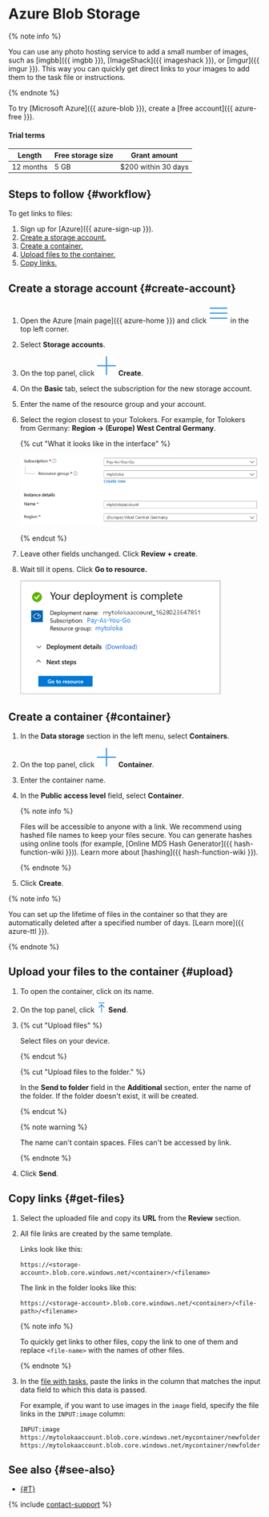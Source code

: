 # Azure Blob Storage

{% note info %}

You can use any photo hosting service to add a small number of images, such as [imgbb]({{ imgbb }}), [ImageShack]({{ imageshack }}), or [imgur]({{ imgur }}). This way you can quickly get direct links to your images to add them to the task file or instructions.

{% endnote %}

To try [Microsoft Azure]({{ azure-blob }}), create a [free account]({{ azure-free }}).

#### Trial terms

Length | Free storage size | Grant amount
----- | ----- | -----
12 months | 5 GB | $200 within 30 days

## Steps to follow {#workflow}

To get links to files:

1. Sign up for [Azure]({{ azure-sign-up }}).
1. [Create a storage account.](#create-account)
1. [Create a container.](#container)
1. [Upload files to the container.](#upload)
1. [Copy links.](#get-files)

## Create a storage account {#create-account}

1. Open the Azure [main page]({{ azure-home }}) and click ![](../_images/tutorials/cloud-storage/azure/more-icon.svg) in the top left corner.

1. Select **Storage accounts**.

1. On the top panel, click ![](../_images/tutorials/cloud-storage/azure/plus-icon.svg) **Create**.

1. On the **Basic** tab, select the subscription for the new storage account.

1. Enter the name of the resource group and your account.

1. Select the region closest to your Tolokers. For example, for Tolokers from Germany: **Region → (Europe) West Central Germany**.

    {% cut "What it looks like in the interface" %}

    ![](../_images/tutorials/cloud-storage/azure/create-storage-account.png)

    {% endcut %}

1. Leave other fields unchanged. Click **Review + create**.

1. Wait till it opens. Click **Go to resource.**

    ![](../_images/tutorials/cloud-storage/azure/deployment-complete.png)

## Create a container {#container}

1. In the **Data storage** section in the left menu, select **Containers**.

1. On the top panel, click ![](../_images/tutorials/cloud-storage/azure/plus-icon.svg) **Container**.

1. Enter the container name.

1. In the **Public access level** field, select **Container**.

    {% note info %}

    Files will be accessible to anyone with a link. We recommend using hashed file names to keep your files secure. You can generate hashes using online tools (for example, [Online MD5 Hash Generator]({{ hash-function-wiki }})). Learn more about [hashing]({{ hash-function-wiki }}).

    {% endnote %}

1. Click **Create**.

{% note info %}

You can set up the lifetime of files in the container so that they are automatically deleted after a specified number of days. [Learn more]({{ azure-ttl }}).

{% endnote %}

## Upload your files to the container {#upload}

1. To open the container, click on its name.

1. On the top panel, click ![](../_images/tutorials/cloud-storage/azure/send-icon.png) **Send**.

1. {% cut "Upload files" %}

    Select files on your device.

    {% endcut %}

    {% cut "Upload files to the folder." %}

    In the **Send to folder** field in the **Additional** section, enter the name of the folder. If the folder doesn't exist, it will be created.

    {% endcut %}

    {% note warning %}

    The name can't contain spaces. Files can't be accessed by link.

    {% endnote %}

1. Click **Send**.

## Copy links {#get-files}

1. Select the uploaded file and copy its **URL** from the **Review** section.

1. All file links are created by the same template.

    Links look like this:

    ```plaintext
    https://<storage-account>.blob.core.windows.net/<container>/<filename>
    ```

    The link in the folder looks like this:

    ```plaintext
    https://<storage-account>.blob.core.windows.net/<container>/<file-path>/<filename>
    ```

    {% note info %}

    To quickly get links to other files, copy the link to one of them and replace `<file-name>` with the names of other files.

    {% endnote %}

1. In the [file with tasks](pool_csv.md), paste the links in the column that matches the input data field to which this data is passed.

    For example, if you want to use images in the `image` field, specify the file links in the `INPUT:image` column:

    ```plaintext
    INPUT:image
    https://mytolokaaccount.blob.core.windows.net/mycontainer/newfolder/image1.png
    https://mytolokaaccount.blob.core.windows.net/mycontainer/newfolder/image2.png
    ```

## See also {#see-also}

- [{#T}](task_upload.md)

{% include [contact-support](../_includes/contact-support.md) %}